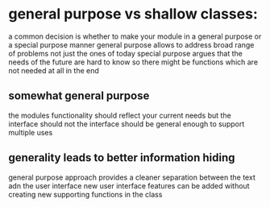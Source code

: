 # general purpose vs shallow classes:
a common decision is whether to make your module in a general purpose or a special purpose manner
general purpose allows to address broad range of problems not just the ones of today
special purpose argues that the needs of the future are hard to know so there might be functions which are not needed at all in the end

## somewhat general purpose
the modules functionality should reflect your current needs but the interface should not 
the interface should be general enough to support multiple uses 
## generality leads to better information hiding 
general purpose approach provides a cleaner separation between the text adn the user interface
new user interface features can be added without creating new supporting functions in the class
